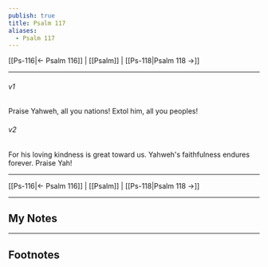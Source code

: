 ```yaml
---
publish: true
title: Psalm 117
aliases:
  - Psalm 117
---
```


[[Ps-116|← Psalm 116]] | [[Psalm]] | [[Ps-118|Psalm 118 →]]
***



###### v1 
Praise Yahweh, all you nations! Extol him, all you peoples! 

###### v2 
For his loving kindness is great toward us. Yahweh's faithfulness endures forever. Praise Yah!

***
[[Ps-116|← Psalm 116]] | [[Psalm]] | [[Ps-118|Psalm 118 →]]

---
## My Notes

---
## Footnotes
